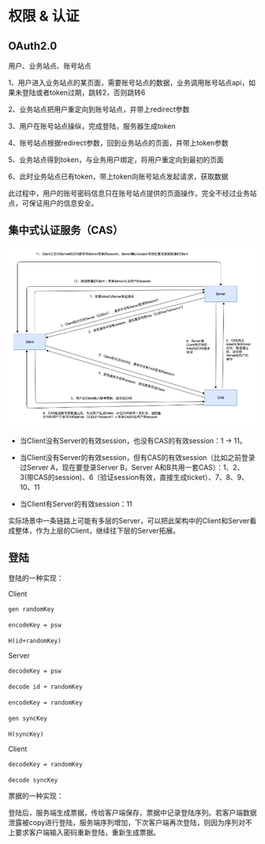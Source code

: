 # 权限 & 认证

## OAuth2.0

用户、业务站点、账号站点

1、用户进入业务站点的某页面，需要账号站点的数据，业务调用账号站点api，如果未登陆或者token过期，跳转2，否则跳转6

2、业务站点把用户重定向到账号站点，并带上redirect参数

3、用户在账号站点操纵，完成登陆，服务器生成token

4、账号站点根据redirect参数，回到业务站点的页面，并带上token参数

5、业务站点得到token，与业务用户绑定，将用户重定向到最初的页面

6、此时业务站点已有token，带上token向账号站点发起请求，获取数据

此过程中，用户的账号密码信息只在账号站点提供的页面操作，完全不经过业务站点，可保证用户的信息安全。

## 集中式认证服务（CAS）

![event loop](../.resources/auth/cas.png)

- 当Client没有Server的有效session，也没有CAS的有效session：1 -> 11。

- 当Client没有Server的有效session，但有CAS的有效session（比如之前登录过Server A，现在要登录Server B，Server A和B共用一套CAS）：1、2、3(带CAS的session)、6（验证session有效，直接生成ticket）、7、8、9、10、11

- 当Client有Server的有效session：11

实际场景中一条链路上可能有多层的Server，可以把此架构中的Client和Server看成整体，作为上层的Client，继续往下层的Server拓展。

## 登陆

登陆的一种实现：

Client
```
gen randomKey

encodeKey = psw

H(id+randomKey)
```
Server
```
decodeKey = psw

decode id + randomKey

encodeKey = randomKey

gen syncKey

H(syncKey)
```
Client
```
decodeKey = randomKey

decode syncKey
```

票据的一种实现：

登陆后，服务端生成票据，传给客户端保存，票据中记录登陆序列。若客户端数据泄露被copy进行登陆，服务端序列增加，下次客户端再次登陆，则因为序列对不上要求客户端输入密码重新登陆，重新生成票据。
